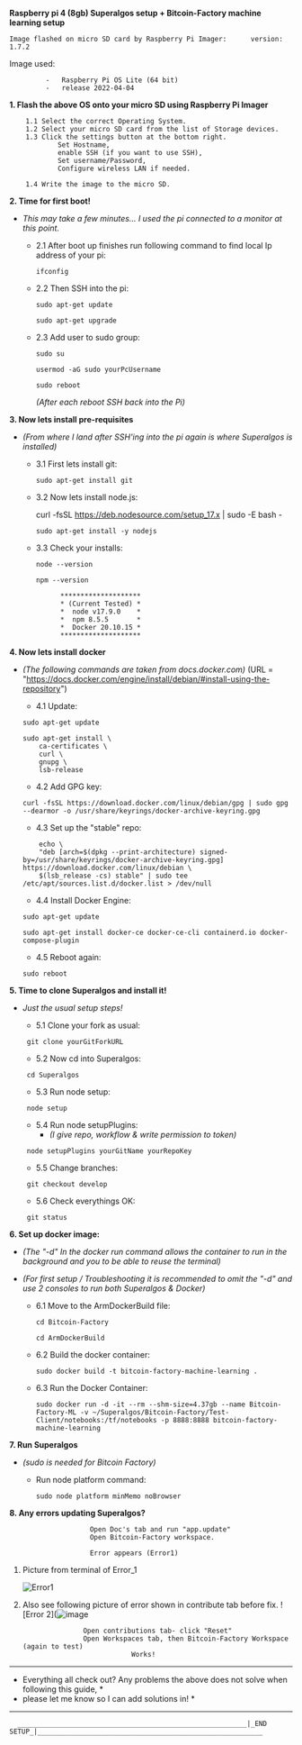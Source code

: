 __Raspberry pi 4 (8gb) Superalgos setup + Bitcoin-Factory machine learning setup__
               



	Image flashed on micro SD card by Raspberry Pi Imager:      version: 1.7.2


    
Image used:
    		
             -   Raspberry Pi OS Lite (64 bit)
             -   release 2022-04-04
		




__1. Flash the above OS onto your micro SD using Raspberry Pi Imager__

        1.1 Select the correct Operating System.
        1.2 Select your micro SD card from the list of Storage devices.
        1.3 Click the settings button at the bottom right.
                Set Hostname, 
                enable SSH (if you want to use SSH), 
                Set username/Password, 
                Configure wireless LAN if needed.

        1.4 Write the image to the micro SD.



__2.  Time for first boot!__	 
- _This may take a few minutes... I used the pi connected to a monitor at this point._        

    - 2.1 After boot up finishes run following command to find local Ip address of your pi:
    	  
          ifconfig
	  

    - 2.2 Then SSH into the pi:

	   ```     	   
	   sudo apt-get update
	   ```
	   ``` 
	   sudo apt-get upgrade
	   ```	   
		
     - 2.3 Add user to sudo group: 
 
     	    
           sudo su
	   ```
	   usermod -aG sudo yourPcUsername
	   ```
           sudo reboot


       _(After each reboot SSH back into the Pi)_   
       

                                    

__3.  Now lets install pre-requisites__

  - _(From where I land after SSH'ing into the pi again is where Superalgos is installed)_

      - 3.1 First lets install git:
      
            sudo apt-get install git



       - 3.2 Now lets install node.js:
       	     
	     curl -fsSL https://deb.nodesource.com/setup_17.x | sudo -E bash -
	     ```
	     sudo apt-get install -y nodejs
	     ```


       - 3.3 Check your installs:
 	     ```
 	     node --version
	     ```
	     ```
	     npm --version
	     ```


                   ********************
				   * (Current Tested) *
				   *  node v17.9.0    *
				   *  npm 8.5.5       *  
				   *  Docker 20.10.15 *
                   ******************** 
        


__4. Now lets install docker__
  - _(The following commands are taken from docs.docker.com)_
            (URL = "https://docs.docker.com/engine/install/debian/#install-using-the-repository")


	- 4.1 Update:
   	 ```
	 sudo apt-get update
	 ```
	 ```
	 sudo apt-get install \
         ca-certificates \
         curl \
         gnupg \
         lsb-release
	 ```

	- 4.2 Add GPG key:
	 ```
	 curl -fsSL https://download.docker.com/linux/debian/gpg | sudo gpg --dearmor -o /usr/share/keyrings/docker-archive-keyring.gpg
	 ```


	 - 4.3 Set up the "stable" repo:
	  ```
          echo \
          "deb [arch=$(dpkg --print-architecture) signed-by=/usr/share/keyrings/docker-archive-keyring.gpg] https://download.docker.com/linux/debian \
          $(lsb_release -cs) stable" | sudo tee /etc/apt/sources.list.d/docker.list > /dev/null
	  ```
	  
	 - 4.4 Install Docker Engine:
	  ```
	  sudo apt-get update
	  ```
	  ```
	  sudo apt-get install docker-ce docker-ce-cli containerd.io docker-compose-plugin
	  ```

	 - 4.5  Reboot again:
	  ```
	  sudo reboot
	  ```


__5.  Time to clone Superalgos and install it!__

  - _Just the usual setup steps!_
  
	- 5.1 Clone your fork as usual:
	 ```
	  git clone yourGitForkURL
	 ```
	- 5.2 Now cd into Superalgos:
	 ```
	  cd Superalgos
	 ```
	  
	- 5.3 Run node setup:
	 ```
	  node setup
	 ```

	- 5.4 Run node setupPlugins:
	  - _(I give repo, workflow & write permission to token)_
	  
	 ```
	  node setupPlugins yourGitName yourRepoKey
	 ```
	- 5.5 Change branches:
	 ```
	  git checkout develop
	 ```
	- 5.6 Check everythings OK:
	 ```
	  git status
	 ```
	  
__6. Set up docker image:__
  - _(The "-d" In the docker run command allows the container to run in the background and you to be able to reuse the terminal)_
  - _(For first setup / Troubleshooting it is recommended to omit the "-d" and use 2 consoles to run both Superalgos & Docker)_
  
    - 6.1 Move to the ArmDockerBuild file:
      ```
      cd Bitcoin-Factory
      ```
      ```
      cd ArmDockerBuild
      ```
      
    - 6.2 Build the docker container:
      ```
      sudo docker build -t bitcoin-factory-machine-learning .
      ```
    - 6.3 Run the Docker Container:
      ```
      sudo docker run -d -it --rm --shm-size=4.37gb --name Bitcoin-Factory-ML -v ~/Superalgos/Bitcoin-Factory/Test-Client/notebooks:/tf/notebooks -p 8888:8888 bitcoin-factory-machine-learning
      ```

__7. Run Superalgos__ 
   - _(sudo is needed for Bitcoin Factory)_
   
      - Run node platform command:
        ```
        sudo node platform minMemo noBrowser
        ```

__8.  Any errors updating Superalgos?__

                        Open Doc's tab and run "app.update"
                        Open Bitcoin-Factory workspace.
			
                        Error appears (Error1)
			
1. Picture from terminal of Error_1


	![Error1](https://raw.githubusercontent.com/theblockchainarborist/Superalgos-Guides/main/Error%20Pictures/Error_1.png)



				

  9. Also see following picture of error shown in contribute tab before fix.
    ![Error 2](![image](https://github.com/theblockchainarborist/Superalgos-Guides/blob/main/Error%20Pictures/Error_2.png?raw=true)

					
					

                        Open contributions tab- click "Reset"
                        Open Workspaces tab, then Bitcoin-Factory Workspace (again to test)
                                    Works!

                        


  *  ********************************************************************************************
  *  Everything all check out? Any problems the above does not solve when following this guide, *
  *  please let me know so I can add solutions in!                                              *
  *********************************************************************************************** 


      _________________________________________________________|_END SETUP_|________________________________________________________

